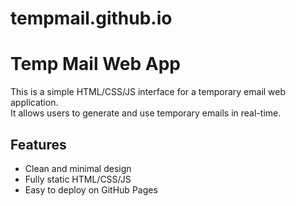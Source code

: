 # tempmail.github.io
# Temp Mail Web App

This is a simple HTML/CSS/JS interface for a temporary email web application.  
It allows users to generate and use temporary emails in real-time.  

## Features
- Clean and minimal design
- Fully static HTML/CSS/JS
- Easy to deploy on GitHub Pages

